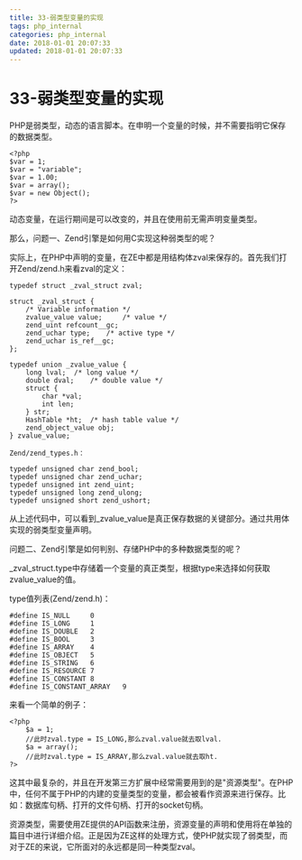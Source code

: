 ```yaml
---
title: 33-弱类型变量的实现
tags: php_internal
categories: php_internal
date: 2018-01-01 20:07:33
updated: 2018-01-01 20:07:33
---
```


# 33-弱类型变量的实现
PHP是弱类型，动态的语言脚本。在申明一个变量的时候，并不需要指明它保存的数据类型。

    <?php  
    $var = 1;  
    $var = "variable";  
    $var = 1.00;  
    $var = array();  
    $var = new Object();  
    ?>

动态变量，在运行期间是可以改变的，并且在使用前无需声明变量类型。

那么，问题一、Zend引擎是如何用C实现这种弱类型的呢？

实际上，在PHP中声明的变量，在ZE中都是用结构体zval来保存的。首先我们打开Zend/zend.h来看zval的定义：

    typedef struct _zval_struct zval;  

    struct _zval_struct {  
        /* Variable information */  
        zvalue_value value;     /* value */  
        zend_uint refcount__gc;  
        zend_uchar type;    /* active type */  
        zend_uchar is_ref__gc;  
    };  

    typedef union _zvalue_value {  
        long lval;  /* long value */  
        double dval;    /* double value */  
        struct {  
            char *val;  
            int len;  
        } str;  
        HashTable *ht;  /* hash table value */  
        zend_object_value obj;  
    } zvalue_value;

    Zend/zend_types.h：

    typedef unsigned char zend_bool;  
    typedef unsigned char zend_uchar;  
    typedef unsigned int zend_uint;  
    typedef unsigned long zend_ulong;  
    typedef unsigned short zend_ushort;  

从上述代码中，可以看到_zvalue_value是真正保存数据的关键部分。通过共用体实现的弱类型变量声明。

问题二、Zend引擎是如何判别、存储PHP中的多种数据类型的呢？

_zval_struct.type中存储着一个变量的真正类型，根据type来选择如何获取zvalue_value的值。

type值列表(Zend/zend.h)：  

    #define IS_NULL     0  
    #define IS_LONG     1  
    #define IS_DOUBLE   2  
    #define IS_BOOL     3  
    #define IS_ARRAY    4  
    #define IS_OBJECT   5  
    #define IS_STRING   6  
    #define IS_RESOURCE 7  
    #define IS_CONSTANT 8  
    #define IS_CONSTANT_ARRAY   9  

来看一个简单的例子：

    <?php  
        $a = 1;  
        //此时zval.type = IS_LONG,那么zval.value就去取lval.  
        $a = array();  
        //此时zval.type = IS_ARRAY,那么zval.value就去取ht.  
    ?>

这其中最复杂的，并且在开发第三方扩展中经常需要用到的是"资源类型"。在PHP中，任何不属于PHP的内建的变量类型的变量，都会被看作资源来进行保存。比如：数据库句柄、打开的文件句柄、打开的socket句柄。

资源类型，需要使用ZE提供的API函数来注册，资源变量的声明和使用将在单独的篇目中进行详细介绍。正是因为ZE这样的处理方式，使PHP就实现了弱类型，而对于ZE的来说，它所面对的永远都是同一种类型zval。
